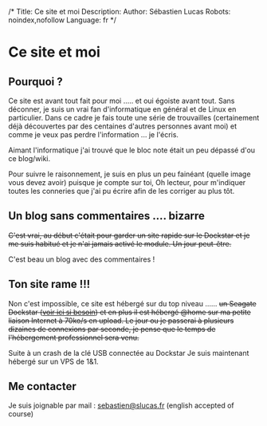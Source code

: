/*
Title: Ce site et moi
Description: 
Author: Sébastien Lucas
Robots: noindex,nofollow
Language: fr
*/
# Ce site et moi

## Pourquoi ?
Ce site est avant tout fait pour moi ..... et oui égoiste avant tout. Sans déconner, je suis un vrai fan d'informatique en général et de Linux en particulier. Dans ce cadre je fais toute une série de trouvailles (certainement déjà découvertes par des centaines d'autres personnes avant moi) et comme je veux pas perdre l'information ... je l'écris.

Aimant l'informatique j'ai trouvé que le bloc note était un peu dépassé d'ou ce blog/wiki.

Pour suivre le raisonnement, je suis en plus un peu fainéant (quelle image vous devez avoir) puisque je compte sur toi, Oh lecteur, pour m'indiquer toutes les conneries que j'ai pu écrire afin de les corriger au plus tôt.

## Un blog sans commentaires .... bizarre

~~C'est vrai, au début c'était pour garder un site rapide sur le Dockstar et je me suis habitué et je n'ai jamais activé le module. Un jour peut-être.~~

C'est beau un blog avec des commentaires !

## Ton site rame !!!

Non c'est impossible, ce site est hébergé sur du top niveau ...... ~~un Seagate Dockstar ([voir ici si besoin](/blog/dockstar-install-squeeze)) et en plus il est hébergé @home sur ma petite liaison Internet à 70ko/s en upload. Le jour ou je passerai à plusieurs dizaines de connexions par seconde, je pense que le temps de l'hébergement professionnel sera venu.~~

Suite à un crash de la clé USB connectée au Dockstar Je suis maintenant hébergé sur un VPS de 1&1.

## Me contacter

Je suis joignable par mail : [sebastien@slucas.fr](/sebastien@slucas.fr) (english accepted of course)
